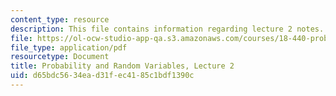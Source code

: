 ```yaml
---
content_type: resource
description: This file contains information regarding lecture 2 notes.
file: https://ol-ocw-studio-app-qa.s3.amazonaws.com/courses/18-440-probability-and-random-variables-spring-2014/d65bdc5634ead31fec4185c1bdf1390c_MIT18_440S14_Lecture2.pdf
file_type: application/pdf
resourcetype: Document
title: Probability and Random Variables, Lecture 2
uid: d65bdc56-34ea-d31f-ec41-85c1bdf1390c
---
```

